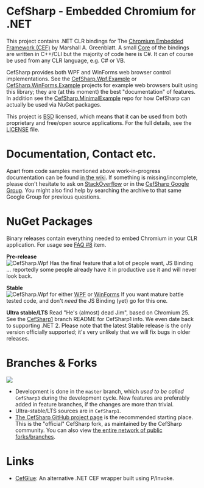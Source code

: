 # CefSharp - Embedded Chromium for .NET

This project contains .NET CLR bindings for The [Chromium Embedded Framework (CEF)](http://code.google.com/p/chromiumembedded/ "Google Code") by Marshall A. Greenblatt. A small [Core](https://github.com/cefsharp/CefSharp/tree/master/CefSharp.Core) of the bindings are written in C++/CLI but the majority of code here is C#. It can of course be used from any CLR language, e.g. C# or VB. 

CefSharp provides both WPF and WinForms web browser control implementations. See the [CefSharp.Wpf.Example](https://github.com/cefsharp/CefSharp/tree/master/CefSharp.Wpf.Example) or  [CefSharp.WinForms.Example](https://github.com/cefsharp/CefSharp/tree/master/CefSharp.WinForms.Example) projects for example web browsers built using this library; they are (at this moment) the best "documentation" of features. In addition see the [CefSharp.MinimalExample](https://github.com/cefsharp/CefSharp.MinimalExample/) repo for how CefSharp can actually be used via NuGet packages.

This project is [BSD](http://www.opensource.org/licenses/bsd-license.php "BSD License") licensed, which means that it can be used from both proprietary and free/open source applications. For the full details, see the [LICENSE](LICENSE) file.

# Documentation, Contact etc.

Apart from code samples mentioned above work-in-progress documentation can be found [in the wiki](https://github.com/cefsharp/CefSharp/wiki). If something is missing/incomplete, please don't hesitate to ask on [StackOverflow](http://stackoverflow.com/questions/tagged/cefsharp) or in the [CefSharp Google Group](https://groups.google.com/forum/#!forum/cefsharp). You might also find help by searching the archive to that same Google Group for previous questions.

# NuGet Packages

Binary releases contain everything needed to embed Chromium in your CLR application. For usage see [FAQ #8](https://github.com/cefsharp/CefSharp/wiki/Frequently-asked-questions#CefSharp_binaries) item.

**Pre-release**<br>
![CefSharp.Wpf](http://img.shields.io/nuget/vpre/CefSharp.Wpf.svg?style=flat)
   Has the final feature that a lot of people want, JS Binding ... reportedly some people already have it in productive use it and will never look back.

**Stable**<br> 
![CefSharp.Wpf](http://img.shields.io/nuget/v/CefSharp.Wpf.svg?style=flat) for either  [WPF](http://www.nuget.org/packages/CefSharp.Wpf/) or 
[WinForms](http://www.nuget.org/packages/CefSharp.WinForms/) If you want mature battle tested code, and don't *need* the JS Binding (yet) go for this one.

**Ultra stable/LTS** Read "He's (almost) dead Jim", based on Chromium 25. See the [CefSharp1](https://github.com/jornh/CefSharp/tree/CefSharp1#binary-release) branch README for CefSharp1 info. We even date back to supporting .NET 2. Please note that the latest Stable release  is the only version officially supported; it's very unlikely that we will fix bugs in older releases.

# Branches & Forks

![](http://img.shields.io/appveyor/ci/cefsharp/cefsharp.svg)

* Development is done in the `master` branch, which *used to be called* `CefSharp3` during the development cycle. New features are preferably added in feature branches, if the changes are more than trivial.
* Ultra-stable/LTS sources are in `CefSharp1`.
* [The CefSharp GitHub project page](https://github.com/cefsharp/CefSharp) is the recommended starting place. This is the "official" CefSharp fork, as maintained by the CefSharp community. You can also view [the entire network of public forks/branches](https://github.com/cefsharp/CefSharp/network).

# Links

- [CefGlue](https://bitbucket.org/fddima/cefglue/wiki/Home): An alternative .NET CEF wrapper built using P/Invoke.
